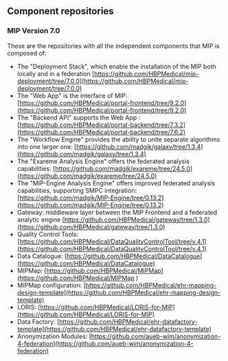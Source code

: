 ## Component repositories
### MIP Version 7.0

These are the repositories with all the independent components that MIP is composed of:

- The "Deployment Stack", which enable the installation of the MIP both locally and in a federation [https://github.com/HBPMedical/mip-deployment/tree/7.0.0](https://github.com/HBPMedical/mip-deployment/tree/7.0.0)
- The "Web App" is the interface of MIP: [https://github.com/HBPMedical/portal-frontend/tree/9.2.0](https://github.com/HBPMedical/portal-frontend/tree/9.2.0) 
- The "Backend API" supports the Web App : [https://github.com/HBPMedical/portal-backend/tree/7.3.2](https://github.com/HBPMedical/portal-backend/tree/7.6.2) 
- The "Workflow Engine" provides the ability to unite separate algorithms into one larger one: [https://github.com/madgik/galaxy/tree/1.3.4](https://github.com/madgik/galaxy/tree/1.3.4)
- The "Exareme Analysis Engine" offers the federated analysis capabilities: [https://github.com/madgik/exareme/tree/24.5.0](https://github.com/madgik/exareme/tree/24.5.0)
- The "MIP-Engine Analysis Engine" offers improved federated analysis capabilities, supporting SMPC integration: [https://github.com/madgik/MIP-Engine/tree/0.13.2](https://github.com/madgik/MIP-Engine/tree/0.13.2)
- Gateway: middleware layer between the MIP Frontend and a federated analytic engine [https://github.com/HBPMedical/gateway/tree/1.3.0](https://github.com/HBPMedical/gateway/tree/1.3.0)
- Quality Control Tools: [https://github.com/HBPMedical/DataQualityControlTool/tree/v.4.1](https://github.com/HBPMedical/DataQualityControlTool/tree/v.4.1)
- Data Catalogue: [https://github.com/HBPMedical/DataCatalogue](https://github.com/HBPMedical/DataCatalogue)
- MIPMap: [https://github.com/HBPMedical/MIPMap](https://github.com/HBPMedical/MIPMap )
- MIPMap configuration: [https://github.com/HBPMedical/ehr-mapping-design-template](https://github.com/HBPMedical/ehr-mapping-design-template) 
- LORIS: [https://github.com/HBPMedical/LORIS-for-MIP](https://github.com/HBPMedical/LORIS-for-MIP) 
- Data Factory: [https://github.com/HBPMedical/ehr-datafactory-template](https://github.com/HBPMedical/ehr-datafactory-template)
- Anonymization Modules: [https://github.com/aueb-wim/anonymization-4-federation](https://github.com/aueb-wim/anonymization-4-federation)
